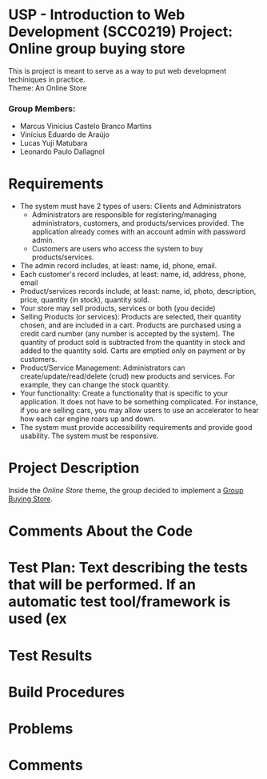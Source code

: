 # USP - Introduction to Web Development (SCC0219) Project: Online group buying store

This is project is meant to serve as a way to put web development techiniques in practice. \
Theme: An Online Store

### Group Members: 

- Marcus Vinicius Castelo Branco Martins
- Vinícius Eduardo de Araújo
- Lucas Yuji Matubara	
- Leonardo Paulo Dallagnol

# Requirements

- The system must have 2 types of users: Clients and Administrators
  - Administrators are responsible for registering/managing administrators, customers, and products/services provided. The application already comes with an account admin with password admin. 
  - Customers are users who access the system to buy products/services.
- The admin record includes, at least: name, id, phone, email.
- Each customer's record includes, at least: name, id, address, phone, email
- Product/services records include, at least: name, id, photo, description, price, quantity (in stock), quantity sold.
- Your store may sell products, services or both (you decide)
- Selling Products (or services): Products are selected, their quantity chosen, and are included in a cart. Products are purchased using a credit card number (any number is accepted by the system). The quantity of product sold is subtracted from the quantity in stock and added to the quantity sold. Carts are emptied only on payment or by customers.
- Product/Service Management: Administrators can create/update/read/delete (crud) new products and services. For example, they can change the stock quantity.
- Your functionality: Create a functionality that is specific to your application. It does not have to be something complicated. For instance, if you are selling cars, you may allow users to use an accelerator to hear how each car engine roars up and down.   
- The system must provide accessibility requirements and provide good usability. The system must be responsive.



# Project Description

Inside the _Online Store_ theme, the group decided to implement a [Group Buying Store](https://en.wikipedia.org/wiki/Group_buying). 

# Comments About the Code
# Test Plan: Text describing the tests that will be performed. If an automatic test tool/framework is used (ex
# Test Results
# Build Procedures
# Problems
# Comments
